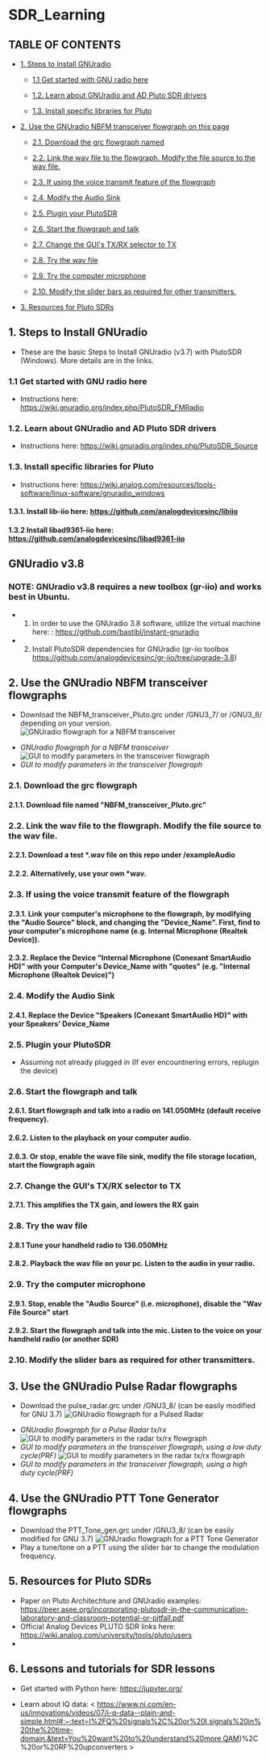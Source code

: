 # SDR_Learning
## TABLE OF CONTENTS
- [1. Steps to Install GNUradio](#1-steps-to-install-GNUradio)
  * [1.1 Get started with GNU radio here](#11-get-started-with-gnu-radio-here)

  * [1.2. Learn about GNUradio and AD Pluto SDR drivers](#12-learn-about-gnuradio-and-ad-pluto-sdr-drivers)

  * [1.3. Install specific libraries for Pluto](#13-install-specific-libraries-for-pluto)

- [2. Use the GNUradio NBFM transceiver flowgraph on this page](#2-use-the-gnuradio-nbfm-transceiver-flowgraph-on-this-page)
  * [2.1. Download the grc flowgraph named](#21-download-the-grc-flowgraph)
  * [2.2. Link the wav file to the flowgraph. Modify the file source to the wav file.](#22-link-the-wav-file-to-the-flowgraph-modify-the-file-source-to-the-wav-file)
  * [2.3. If using the voice transmit feature of the flowgraph](#23-if-using-the-voice-transmit-feature-of-the-flowgraph)
  * [2.4. Modify the Audio Sink](#24-modify-the-audio-sink)
  * [2.5. Plugin your PlutoSDR](#25-plugin-your-plutosdr)
  * [2.6. Start the flowgraph and talk](#26-start-the-flowgraph-and-talk)
  * [2.7. Change the GUI's TX/RX selector to TX](#27-change-the-gui-s-tx-rx-selector-to-tx)
  * [2.8. Try the wav file](#28-try-the-wav-file)

  * [2.9. Try the computer microphone](#29-try-the-computer-microphone)
  * [2.10. Modify the slider bars as required for other transmitters.](#210-modify-the-slider-bars-as-required-for-other-transmitters)
- [3. Resources for Pluto SDRs](#3-resources-for-pluto-sdrs)

## 1. Steps to Install GNUradio
- These are the basic Steps to Install GNUradio (v3.7) with PlutoSDR (Windows). More details are in the links.

### 1.1 Get started with GNU radio here 
- Instructions here: https://wiki.gnuradio.org/index.php/PlutoSDR_FMRadio

### 1.2. Learn about GNUradio and AD Pluto SDR drivers 
- Instructions here: https://wiki.gnuradio.org/index.php/PlutoSDR_Source 

### 1.3. Install specific libraries for Pluto 
* Instructions here: https://wiki.analog.com/resources/tools-software/linux-software/gnuradio_windows
#### 1.3.1. Install lib-iio here: https://github.com/analogdevicesinc/libiio 
#### 1.3.2 Install libad9361-iio here: https://github.com/analogdevicesinc/libad9361-iio
  
## GNUradio v3.8  
### NOTE: GNUradio v3.8 requires a new toolbox (gr-iio) and works best in Ubuntu. 
- 1. In order to use the GNUradio 3.8 software, utilize the virtual machine here: : https://github.com/bastibl/instant-gnuradio
- 2. Install PlutoSDR dependencies for GNUradio (gr-iio toolbox https://github.com/analogdevicesinc/gr-iio/tree/upgrade-3.8)

## 2. Use the GNUradio NBFM transceiver flowgraphs
* Download the NBFM_transceiver_Pluto.grc under /GNU3_7/ or /GNU3_8/ depending on your version.
![GNUradio flowgraph for a NBFM transceiver](https://github.com/SSkySurfer/SDR_Learning/blob/main/images/PTT_rev1_grc.png)
- <em align="center"> GNUradio flowgraph for a NBFM transceiver </em>
![GUI to modify parameters in the transceiver flowgraph](https://github.com/SSkySurfer/SDR_Learning/blob/main/images/PTT_rev1.png)
- <em align="center">GUI to modify parameters in the transceiver flowgraph</em>

### 2.1. Download the grc flowgraph 
#### 2.1.1. Download file named "NBFM_transceiver_Pluto.grc"
### 2.2. Link the wav file to the flowgraph. Modify the file source to the wav file.
#### 2.2.1. Download a test *.wav file on this repo under /exampleAudio
#### 2.2.2. Alternatively, use your own *wav. 
### 2.3. If using the voice transmit feature of the flowgraph
#### 2.3.1. Link your computer's microphone to the flowgraph, by modifying the "Audio Source" block, and changing the "Device_Name". First, find to your computer's microphone name (e.g. Internal Microphone (Realtek Device)).
#### 2.3.2. Replace the Device "Internal Microphone (Conexant SmartAudio HD)" with your Computer's Device_Name with "quotes" (e.g. "Internal Microphone (Realtek Device)")
### 2.4. Modify the Audio Sink
#### 2.4.1. Replace the Device "Speakers (Conexant SmartAudio HD)" with your Speakers' Device_Name
### 2.5. Plugin your PlutoSDR
 * Assuming not already plugged in (If ever encountnering errors, replugin the device)
### 2.6. Start the flowgraph and talk
#### 2.6.1. Start flowgraph and talk into a radio on 141.050MHz (default receive frequency).
#### 2.6.2. Listen to the playback on your computer audio. 
#### 2.6.3. Or stop, enable the wave file sink, modify the file storage location, start the flowgraph again
### 2.7. Change the GUI's TX/RX selector to TX 
#### 2.7.1. This amplifies the TX gain, and lowers the RX gain
### 2.8. Try the wav file
#### 2.8.1 Tune your handheld radio to 136.050MHz
#### 2.8.2. Playback the wav file on your pc. Listen to the audio in your radio.
### 2.9. Try the computer microphone
#### 2.9.1. Stop, enable the "Audio Source" (i.e. microphone), disable the "Wav File Source" start
#### 2.9.2. Start the flowgraph and talk into the mic. Listen to the voice on your handheld radio (or another SDR)
### 2.10. Modify the slider bars as required for other transmitters.


## 3. Use the GNUradio Pulse Radar flowgraphs
* Download the pulse_radar.grc under /GNU3_8/ (can be easily modified for GNU 3.7)
![GNUradio flowgraph for a Pulsed Radar](https://github.com/SSkySurfer/SDR_Learning/blob/main/images/pulse_radar_grc.png)
- <em align="center"> GNUradio flowgraph for a Pulse Radar tx/rx </em>
![GUI to modify parameters in the radar tx/rx flowgraph](https://github.com/SSkySurfer/SDR_Learning/blob/main/images/pulse_radar_lowPRF.png)
- <em align="center">GUI to modify parameters in the transceiver flowgraph, using a low duty cycle(PRF) </em>
![GUI to modify parameters in the radar tx/rx flowgraph](https://github.com/SSkySurfer/SDR_Learning/blob/main/images/pulse_radar_highPRF.png)
- <em align="center">GUI to modify parameters in the transceiver flowgraph, using a high duty cycle(PRF)</em>


## 4. Use the GNUradio PTT Tone Generator flowgraphs
* Download the PTT_Tone_gen.grc under /GNU3_8/ (can be easily modified for GNU 3.7)
![GNUradio flowgraph for a PTT Tone Generator](https://github.com/SSkySurfer/SDR_Learning/blob/main/images/PTT_tone_gen.png)
* Play a tune/tone on a PTT using the slider bar to change the modulation frequency.

## 5. Resources for Pluto SDRs
* Paper on Pluto Architechture and GNUradio examples: https://peer.asee.org/incorporating-plutosdr-in-the-communication-laboratory-and-classroom-potential-or-pitfall.pdf 
* Official Analog Devices PLUTO SDR links here: https://wiki.analog.com/university/tools/pluto/users 
* 
## 6. Lessons and tutorials for SDR lessons
* Get started with Python here: https://jupyter.org/

* Learn about IQ data: < https://www.ni.com/en-us/innovations/videos/07/i-q-data--plain-and-simple.html#:~:text=I%2FQ%20signals%2C%20or%20I,signals%20in%20the%20time-domain.&text=You%20want%20to%20understand%20more,QAM)%2C%20or%20RF%20upconverters > 
